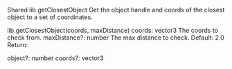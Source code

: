 Shared
lib.getClosestObject
Get the object handle and coords of the closest object to a set of coordinates.

lib.getClosestObject(coords, maxDistance)
coords: vector3
The coords to check from.
maxDistance?: number
The max distance to check.
Default: 2.0
Return:

object?: number
coords?: vector3
